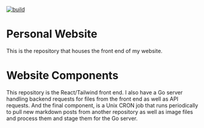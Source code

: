 [![build](https://github.com/colinrknox/personal_website/actions/workflows/build.yml/badge.svg)](https://github.com/colinrknox/personal_website/actions/workflows/build.yml)

# Personal Website

This is the repository that houses the front end of my website.

# Website Components

This repository is the React/Tailwind front end. I also have a Go server handling backend requests for files from the front end as well as API requests.
And the final component, is a Unix CRON job that runs periodically to pull new markdown posts from another repository as well as image files and process
them and stage them for the Go server.